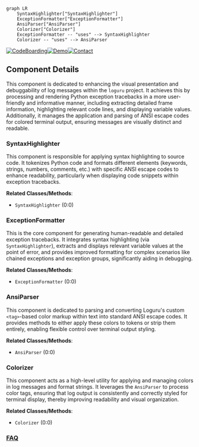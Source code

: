 ```mermaid
graph LR
    SyntaxHighlighter["SyntaxHighlighter"]
    ExceptionFormatter["ExceptionFormatter"]
    AnsiParser["AnsiParser"]
    Colorizer["Colorizer"]
    ExceptionFormatter -- "uses" --> SyntaxHighlighter
    Colorizer -- "uses" --> AnsiParser
```
[![CodeBoarding](https://img.shields.io/badge/Generated%20by-CodeBoarding-9cf?style=flat-square)](https://github.com/CodeBoarding/CodeBoarding)[![Demo](https://img.shields.io/badge/Try%20our-Demo-blue?style=flat-square)](https://www.codeboarding.org/demo)[![Contact](https://img.shields.io/badge/Contact%20us%20-%20contact@codeboarding.org-lightgrey?style=flat-square)](mailto:contact@codeboarding.org)

## Component Details

This component is dedicated to enhancing the visual presentation and debuggability of log messages within the `loguru` project. It achieves this by processing and rendering Python exception tracebacks in a more user-friendly and informative manner, including extracting detailed frame information, highlighting relevant code lines, and displaying variable values. Additionally, it manages the application and parsing of ANSI escape codes for colored terminal output, ensuring messages are visually distinct and readable.

### SyntaxHighlighter
This component is responsible for applying syntax highlighting to source code. It tokenizes Python code and formats different elements (keywords, strings, numbers, comments, etc.) with specific ANSI escape codes to enhance readability, particularly when displaying code snippets within exception tracebacks.


**Related Classes/Methods**:

- `SyntaxHighlighter` (0:0)


### ExceptionFormatter
This is the core component for generating human-readable and detailed exception tracebacks. It integrates syntax highlighting (via `SyntaxHighlighter`), extracts and displays relevant variable values at the point of error, and provides improved formatting for complex scenarios like chained exceptions and exception groups, significantly aiding in debugging.


**Related Classes/Methods**:

- `ExceptionFormatter` (0:0)


### AnsiParser
This component is dedicated to parsing and converting Loguru's custom `<tag>`-based color markup within text into standard ANSI escape codes. It provides methods to either apply these colors to tokens or strip them entirely, enabling flexible control over terminal output styling.


**Related Classes/Methods**:

- `AnsiParser` (0:0)


### Colorizer
This component acts as a high-level utility for applying and managing colors in log messages and format strings. It leverages the `AnsiParser` to process color tags, ensuring that log output is consistently and correctly styled for terminal display, thereby improving readability and visual organization.


**Related Classes/Methods**:

- `Colorizer` (0:0)




### [FAQ](https://github.com/CodeBoarding/GeneratedOnBoardings/tree/main?tab=readme-ov-file#faq)